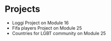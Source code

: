 # Projects
- Loggi Project on Module 16
- Fifa players Project on Module 25
- Countries for LGBT community on Module 25
